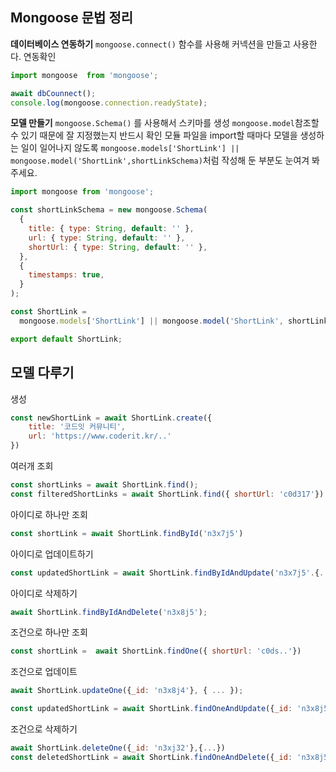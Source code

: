 ## Mongoose 문법 정리

**데이터베이스  연동하기**
`mongoose.connect()` 함수를 사용해 커넥션을 만들고 사용한다.
연동확인
```js
import mongoose  from 'mongoose';

await dbCounnect();
console.log(mongoose.connection.readyState);
```

**모델 만들기**
`mongoose.Schema()`  를 사용해서 스키마를 생성
`mongoose.model`참조할 수 있기 때문에 잘 지정했는지 반드시 확인
모듈 파일을 import할 때마다 모델을 생성하는 일이 일어나지 않도록 `mongoose.models['ShortLink'] || mongoose.model('ShortLink',shortLinkSchema)`처럼 작성해 둔 부분도 눈여겨 봐 주세요.

```js
import mongoose from 'mongoose';

const shortLinkSchema = new mongoose.Schema(
  {
    title: { type: String, default: '' },
    url: { type: String, default: '' },
    shortUrl: { type: String, default: '' },
  },
  {
    timestamps: true,
  }
);

const ShortLink =
  mongoose.models['ShortLink'] || mongoose.model('ShortLink', shortLinkSchema);

export default ShortLink;

```

## 모델 다루기
생성
```js
const newShortLink = await ShortLink.create({
	title: '코드잇 커뮤니티',
	url: 'https://www.coderit.kr/..'
})
```
여러개 조회
```js
const shortLinks = await ShortLink.find();
const filteredShortLinks = await ShortLink.find({ shortUrl: 'c0d317'})
```
아이디로  하나만 조회
```js
const shortLink = await ShortLink.findById('n3x7j5')
```
아이디로 업데이트하기
```js
const updatedShortLink = await ShortLink.findByIdAndUpdate('n3x7j5'.{...});
```
아이디로 삭제하기
```js
await ShortLink.findByIdAndDelete('n3x8j5');
```

조건으로 하나만 조회
```js
const shortLink =  await ShortLink.findOne({ shortUrl: 'c0ds..'})
```
조건으로 업데이트
```js
await ShortLink.updateOne({_id: 'n3x8j4'}, { ... });

const updatedShortLink = await ShortLink.findOneAndUpdate({_id: 'n3x8j5}, {...});
```
조건으로 삭제하기
```js
await ShortLink.deleteOne({_id: 'n3xj32'},{...})
const deletedShortLink = await ShortLink.findOneAndDelete({_id: 'n3x8j5'}, {...})
```